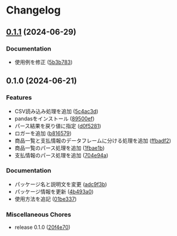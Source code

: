 # Changelog

## [0.1.1](https://github.com/ryohidaka/coop-kobe-parser/compare/v0.1.0...v0.1.1) (2024-06-29)


### Documentation

* 使用例を修正 ([5b3b783](https://github.com/ryohidaka/coop-kobe-parser/commit/5b3b7831d3358078c5bed4b3de46066cc18c2020))

## 0.1.0 (2024-06-21)


### Features

* CSV読み込み処理を追加 ([5c4ac3d](https://github.com/ryohidaka/coop-kobe-parser/commit/5c4ac3d87111380c8a14468da6287c1fc5212e40))
* pandasをインストール ([89500ef](https://github.com/ryohidaka/coop-kobe-parser/commit/89500efeb0b90f309b590bf3ca23d7c0dbcf9d95))
* パース結果を戻り値に指定 ([d0f5281](https://github.com/ryohidaka/coop-kobe-parser/commit/d0f528117f7b68c092b15f7738e0ba50a79f27e3))
* ロガーを追加 ([b816579](https://github.com/ryohidaka/coop-kobe-parser/commit/b816579cee271dfadad7b07294bba59bd7e5ba50))
* 商品一覧と支払情報のデータフレームに分ける処理を追加 ([ffbadf2](https://github.com/ryohidaka/coop-kobe-parser/commit/ffbadf23deeb3acf00e3ed4f8d2a328c3a88ecc0))
* 商品一覧のパース処理を追加 ([1fbae1b](https://github.com/ryohidaka/coop-kobe-parser/commit/1fbae1b733d1521764547bd8c83aa5771d7b6286))
* 支払情報のパース処理を追加 ([704e94a](https://github.com/ryohidaka/coop-kobe-parser/commit/704e94aaac4e8be86c59e289fd8a6b5c265de00b))


### Documentation

* パッケージ名と説明文を変更 ([adc9f3b](https://github.com/ryohidaka/coop-kobe-parser/commit/adc9f3b014f7695da0ebd595b6eddfb000d86ec0))
* パッケージ情報を更新 ([4b493a0](https://github.com/ryohidaka/coop-kobe-parser/commit/4b493a05ec4b95539c92f63e172a27e5a345fba4))
* 使用方法を追記 ([01be337](https://github.com/ryohidaka/coop-kobe-parser/commit/01be3372b62caeccd2b03a61bc4f643be9a3d0c2))


### Miscellaneous Chores

* release 0.1.0 ([20f4e70](https://github.com/ryohidaka/coop-kobe-parser/commit/20f4e7049b969f7fbb637d870516f9c0e973e551))
